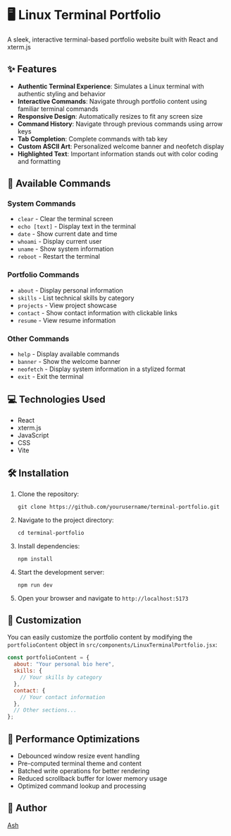 # 🖥️ Linux Terminal Portfolio

A sleek, interactive terminal-based portfolio website built with React and xterm.js

## ✨ Features

- **Authentic Terminal Experience**: Simulates a Linux terminal with authentic styling and behavior
- **Interactive Commands**: Navigate through portfolio content using familiar terminal commands
- **Responsive Design**: Automatically resizes to fit any screen size
- **Command History**: Navigate through previous commands using arrow keys
- **Tab Completion**: Complete commands with tab key
- **Custom ASCII Art**: Personalized welcome banner and neofetch display
- **Highlighted Text**: Important information stands out with color coding and formatting

## 🚀 Available Commands

### System Commands
- `clear` - Clear the terminal screen
- `echo [text]` - Display text in the terminal
- `date` - Show current date and time
- `whoami` - Display current user
- `uname` - Show system information
- `reboot` - Restart the terminal

### Portfolio Commands
- `about` - Display personal information
- `skills` - List technical skills by category
- `projects` - View project showcase
- `contact` - Show contact information with clickable links
- `resume` - View resume information

### Other Commands
- `help` - Display available commands
- `banner` - Show the welcome banner
- `neofetch` - Display system information in a stylized format
- `exit` - Exit the terminal

## 💻 Technologies Used

- React
- xterm.js
- JavaScript
- CSS
- Vite

## 🛠️ Installation

1. Clone the repository:
   ```
   git clone https://github.com/yourusername/terminal-portfolio.git
   ```

2. Navigate to the project directory:
   ```
   cd terminal-portfolio
   ```

3. Install dependencies:
   ```
   npm install
   ```

4. Start the development server:
   ```
   npm run dev
   ```

5. Open your browser and navigate to `http://localhost:5173`

## 🔧 Customization

You can easily customize the portfolio content by modifying the `portfolioContent` object in `src/components/LinuxTerminalPortfolio.jsx`:

```javascript
const portfolioContent = {
  about: "Your personal bio here",
  skills: {
    // Your skills by category
  },
  contact: {
    // Your contact information
  },
  // Other sections...
};
```

## 📱 Performance Optimizations

- Debounced window resize event handling
- Pre-computed terminal theme and content
- Batched write operations for better rendering
- Reduced scrollback buffer for lower memory usage
- Optimized command lookup and processing


## 👤 Author

[Ash](https://github.com/almightypu5h)
 
